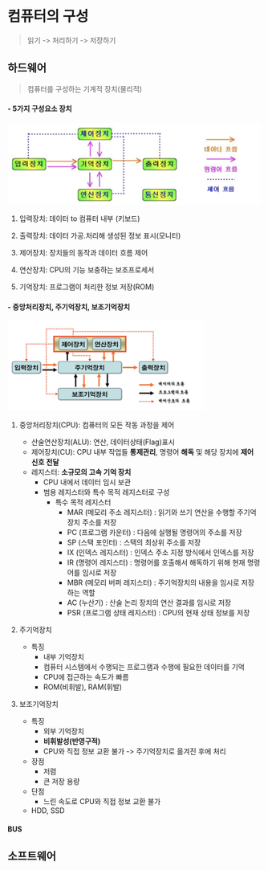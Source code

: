 # 컴퓨터의 구성

> 읽기 -> 처리하기 -> 저장하기

## 하드웨어
> 컴퓨터를 구성하는 기계적 장치(물리적)

#### - 5가지 구성요소 장치
![Alt text](image.png)
1. 입력장치: 데이터 to 컴퓨터 내부 (키보드)

2. 출력장치: 데이터 가공.처리해 생성된 정보 표시(모니터)

3. 제어장치: 장치들의 동작과 데이터 흐름 제어

4. 연산장치: CPU의 기능 보충하는 보조프로세서

5. 기억장치: 프로그램이 처리한 정보 저장(ROM)

#### - 중앙처리장치, 주기억장치, 보조기억장치
![Alt text](image-1.png)

1. 중앙처리장치(CPU): 컴퓨터의 모든 작동 과정을 제어
    - 산술연산장치(ALU): 연산, 데이터상태(Flag)표시
    - 제어장치(CU): CPU 내부 작업들 **통제관리**, 명령어 **해독** 및 해당 장치에 **제어 신호 전달**
    - 레지스터: **소규모의 고속 기억 장치**
        -  CPU 내에서 데이터 임시 보관
        - 범용 레지스터와 특수 목적 레지스터로 구성
            - 특수 목적 레지스터
                - MAR (메모리 주소 레지스터) : 읽기와 쓰기 연산을 수행할 주기억장치 주소를 저장
                - PC (프로그램 카운터) : 다음에 실행될 명령어의 주소를 저장
                - SP (스택 포인터) : 스택의 최상위 주소를 저장
                - IX (인덱스 레지스터) : 인덱스 주소 지정 방식에서 인덱스를 저장
                - IR (명령어 레지스터) : 명령어를 호출해서 해독하기 위해 현재 명령어를 임시로 저장
                - MBR (메모리 버퍼 레지스터) : 주기억장치의 내용을 임시로 저장하는 역할
                - AC (누산기) : 산술 논리 장치의 연산 결과를 임시로 저장
                - PSR (프로그램 상태 레지스터) : CPU의 현재 상태 정보를 저장

2. 주기억장치
    - 특징
        - 내부 기억장치
        - 컴퓨터 시스템에서 수행되는 프로그램과 수행에 필요한 데이터를 기억
        - CPU에 접근하는 속도가 빠름
        - ROM(비휘발), RAM(휘발)

3. 보조기억장치
    - 특징
        - 외부 기억장치
        - **비휘발성(반영구적)**
        - CPU와 직접 정보 교환 불가 -> 주기억장치로 옮겨진 후에 처리
    - 장점
        - 저렴
        - 큰 저장 용량
    - 단점
        - 느린 속도로 CPU와 직접 정보 교환 불가
    - HDD, SSD

#### BUS

## 소프트웨어